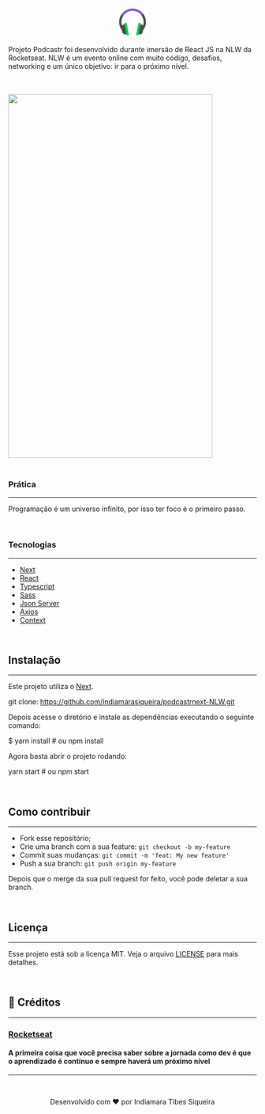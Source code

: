 <p align="center" justifyContent='center' >
<img src="public/favicon.png" width="60" height="60"/>
</p>


Projeto Podcastr foi desenvolvido durante imersão de React JS na NLW da Rocketseat. NLW é um evento online com muito código, desafios, networking e um único objetivo: ir para o próximo nível.  

<br>
<br>


<img src="assets/mobile.gif" width="414" height="736" />

<br>

<br>


### Prática
---
Programação é um universo infinito, por isso ter foco é o primeiro passo.

 <br>

### Tecnologias
---
* [Next](https://nextjs.org/docs)
* [React](https://pt-br.reactjs.org/)
* [Typescript](https://www.typescriptlang.org/)
* [Sass](https://sass-lang.com/)
* [Json Server](https://github.com/typicode/json-server)
* [Axios](https://github.com/axios/axios)
* [Context](https://pt-br.reactjs.org/docs/context.html)

 <br>


## Instalação
---

Este projeto utiliza o [Next](https://nextjs.org/docs).

git clone: https://github.com/indiamarasiqueira/podcastrnext-NLW.git

Depois acesse o diretório e instale as dependências executando o seguinte comando:

$ yarn install # ou npm install


Agora basta abrir o projeto rodando:
<br>

yarn start # ou npm start

<br>

## Como contribuir
---

- Fork esse repositório;
- Crie uma branch com a sua feature: `git checkout -b my-feature`
- Commit suas mudanças: `git commit -m 'feat: My new feature'`
- Push a sua branch: `git push origin my-feature`

Depois que o merge da sua pull request for feito, você pode deletar a sua branch.

<br>

## Licença
---
Esse projeto está sob a licença MIT. Veja o arquivo [LICENSE](LICENSE) para mais detalhes.

<br>

## 🤝 Créditos
---
### [Rocketseat](https://rocketseat.com.br/)
#### A primeira coisa que você precisa saber sobre a jornada como dev é que o aprendizado é contínuo e sempre haverá um próximo nível


---
<br>
<p align="center">
Desenvolvido com ❤️ por Indiamara Tibes Siqueira
</p>
